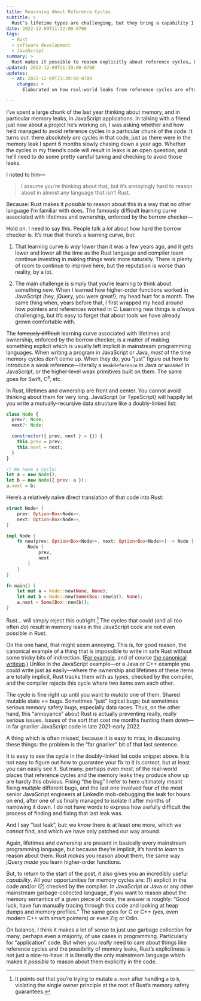 ```yaml
---
title: Reasoning About Reference Cycles
subtitle: >
  Rust’s lifetime types are challenging, but they bring a capability I miss all the time in other languages.
date: 2022-12-09T11:22:00-0700
tags:
  - Rust
  - software development
  - JavaScript
summary: >
  Rust makes it possible to reason explicitly about reference cycles… by forbidding them, and making ownership explicit. That has a cost, but I miss the capability often in other languages.
updated: 2022-12-09T21:39:00-0700
updates:
  - at: 2022-12-09T21:39:00-0700
    changes: >
      Elaborated on how real-world leaks from reference cycles are often *much* harder to see than the example code might suggest, and fixed some typos.

---
```


I’ve spent a large chunk of the last year thinking about memory, and in particular memory leaks, in JavaScript applications. In talking with a friend just now about a project he’s working on, I was asking whether and how he’d managed to avoid reference cycles in a particular chunk of the code. It turns out: there absolutely *are* cycles in that code, just as there were in the memory leak I spent 6 months slowly chasing down a year ago. Whether the cycles in my friend’s code will result in leaks is an open question, and he’ll need to do some pretty careful tuning and checking to avoid those leaks.

I noted to him—

> I assume you’re thinking about that, but it’s annoyingly hard to reason about in almost any language that isn’t Rust.

Because: Rust makes it *possible* to reason about this in a way that no other language I’m familiar with does. The famously difficult learning curve associated with lifetimes and ownership, enforced by the borrow checker—

<aside>

Hold on. I need to say this. People talk a *lot* about how hard the borrow checker is. It’s true that there’s a learning curve, but:

1. That learning curve is *way* lower than it was a few years ago, and it gets lower and lower all the time as the Rust language and compiler team continue investing in making things work more naturally. There is plenty of room to continue to improve here, but the reputation is worse than reality, by a lot.

2. The main challenge is simply that you’re learning to think about something *new*. When I learned how higher-order functions worked in JavaScript (hey, jQuery, you were great!), my head hurt for a month. The same thing when, years before that, I first wrapped my head around how pointers and references worked in C. Learning new things is *always* challenging, but it’s easy to forget that about tools we have already grown comfortable with.

</aside>

The ~~famously difficult~~ learning curve associated with lifetimes and ownership, enforced by the borrow checker, is a matter of making something explicit which is usually left implicit in mainstream programming languages. When writing a program in JavaScript or Java, *most* of the time memory cycles don’t come up. When they do, you “just” figure out how to introduce a weak reference—literally a `WeakReference` in Java or `WeakRef` in JavaScript, or the higher-level weak primitives built on them. The same goes for Swift, C<sup>♯</sup>, etc.

In Rust, lifetimes and ownership are front and center. You cannot avoid thinking about them for very long. JavaScript (or TypeScript) will happily let you write a mutually-recursive data structure like a doubly-linked list:

```js
class Node {
  prev?: Node;
  next?: Node;

  constructor({ prev, next } = {}) {
    this.prev = prev;
    this.next = next;
  }
}

// We have a cycle!
let a = new Node();
let b = new Node({ prev: a });
a.next = b;
```

Here’s a relatively naïve direct translation of that code into Rust:

```rust
struct Node< {
    prev: Option<Box<Node>>,
    next: Option<Box<Node>>,
}

impl Node {
    fn new(prev: Option<Box<Node>>, next: Option<Box<Node>>) -> Node {
        Node {
            prev,
            next
        }
    }
}

fn main() {
    let mut a = Node::new(None, None);
    let mut b = Node::new(Some(Box::new(a)), None);
    a.next = Some(Box::new(b));
}
```

Rust… will simply reject this outright.[^why] The cycles that could (and all too often *do*) result in memory leaks in the JavaScript code are not even possible in Rust.

On the one hand, that might seem annoying. This is, for good reason, the canonical example of a thing that is impossible to write in safe Rust without some tricky bits of indirection. ([For example][example], and of course [the canonical writeup][too-many].) Unlike in the JavaScript example—or a Java or C++ example you could write just as easily—where the ownership and lifetimes of these items are totally implicit, Rust tracks them with as *types*, checked by the compiler, and the compiler rejects this cycle where two items own each other.

[example]: https://rcoh.me/posts/rust-linked-list-basically-impossible/
[too-many]: https://rust-unofficial.github.io/too-many-lists/

The cycle is fine right up until you want to *mutate* one of them. Shared mutable state == bugs. Sometimes “just” logical bugs; but sometimes serious memory safety bugs, especially data races. Thus, on the other hand, this “annoyance” about Rust is actually preventing really, really serious issues. Issues of the sort that cost me months hunting them down—in far gnarlier JavaScript code in late 2021–early 2022.

<aside>

A thing which is often missed, because it is easy to miss, in discussing these things: the problem is the “far gnarlier” bit of that last sentence.

It is easy to see the cycle in the doubly-linked list code snippet above. It is not easy to figure out how to guarantee your fix to it is *correct*, but at least you can easily see it. But many, perhaps even *most*, of the real-world places that reference cycles and the memory leaks they produce show up are hardly this obvious. Fixing “the bug” I refer to here ultimately meant fixing *multiple* different bugs, and the last one involved four of the most senior JavaScript engineers at LinkedIn mob-debugging the leak for hours on end, after one of us finally managed to isolate it after months of narrowing it down. I do not have words to express how awfully difficult the process of finding and fixing that last leak was.

And I say “last leak”, but: we *know* there is at least one more, which we *cannot* find, and which we have only patched our way around. 

</aside>

Again, lifetimes and ownership are present in basically every mainstream programming language, but because they’re implicit, it’s hard to *learn* to reason about them. Rust *makes* you reason about them, the same way jQuery *made* you learn higher-order functions.

But, to return to the start of the post, it also gives you an incredibly useful *capability*. All your opportunities for memory cycles are: (1) explicit in the code and/or (2) checked by the compiler. In JavaScript or Java or any other mainstream garbage-collected language, if you want to reason about the memory semantics of a given piece of code, the answer is roughly: “Good luck, have fun manually tracing through this code and looking at heap dumps and memory profiles.” The same goes for C or C++ (yes, even modern C++ with smart pointers) or even Zig or Odin.

On balance, I think it makes a lot of sense to just use garbage collection for many, perhaps even a majority, of use cases in programming. Particularly for “application” code. But when you *really* need to care about things like reference cycles and the possibility of memory leaks, Rust’s explicitness is not just a nice-to-have: it is literally the only mainstream language which makes it *possible* to reason about them explicitly in the code.



[^why]: It points out that you’re trying to mutate `a.next` after handing `a` to `b`, violating the single owner principle at the root of Rust’s memory safety guarantees.